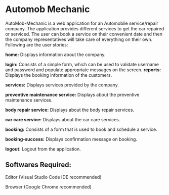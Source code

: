 # Automob Mechanic
AutoMob-Mechanic is a web application for an Automobile service/repair company. The application provides different services to get the car repaired or serviced. The user can book a service on their convenient date and then the company representatives will take care of everything on their own.<br>
Following are the user stories: 

**home:** Displays information about the company.
  
**login:** Consists of a simple form, which can be used to validate username and password and populate appropriate messages on the screen.
**reports:** Displays the booking information of the customers.

**services:** Displays services provided by the company.

**preventive maintenance service:** Displays about the preventive maintenance services.

**body repair service:** Displays about the body repair services.

**car care service:** Displays about the car care services.

**booking:** Consists of a form that is used to book and schedule a service.

**booking-success:** Displays confirmation message on booking.

**logout:** Logout from the application.
## Softwares Required:

Editor (Visual Studio Code IDE recommended)

Browser (Google Chrome recommended)
